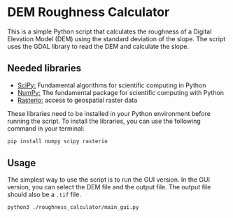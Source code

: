 # DEM Roughness Calculator

This is a simple Python script that calculates the roughness of a Digital Elevation Model (DEM) using 
the standard deviation of the slope. The script uses the GDAL library to read the DEM and calculate the slope.

## Needed libraries

- [SciPy:](https://www.scipy.org/) Fundamental algorithms for scientific computing in Python
- [NumPy:](https://numpy.org/) The fundamental package for scientific computing with Python
- [Rasterio:](https://rasterio.readthedocs.io/en/latest/) access to geospatial raster data

These libraries need to be installed in your Python environment before running the script.
To install the libraries, you can use the following command in your terminal:
```bash
pip install numpy scipy rasterio
```

## Usage

The simplest way to use the script is to run the GUI version.
In the GUI version, you can select the DEM file and the output file. The output file should also be a `.tif` file.
```bash
python3 ./roughness_calculator/main_gui.py
```